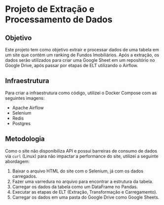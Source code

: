 <h1>Projeto de Extração e Processamento de Dados</h1>

<h2>Objetivo</h2>
<p>
    Este projeto tem como objetivo extrair e processar dados de uma tabela em um site que contém um ranking de Fundos Imobiliários. Após a extração, os dados serão utilizados para criar uma Google Sheet em um repositório no Google Drive, após passar por etapas de ELT utilizando o Airflow.
</p>

<h2>Infraestrutura</h2>
<p>
    Para criar a infraestrutura como código, utilizei o Docker Compose com as seguintes imagens:
</p>
<ul>
    <li>Apache Airflow</li>
    <li>Selenium</li>
    <li>Redis</li>
    <li>Postgres</li>
</ul>

<h2>Metodologia</h2>
<p>
    Como o site não disponibiliza API e possui barreiras de consumo de dados via <code>curl</code> (Linux) para não impactar a performance do site, utilizei a seguinte abordagem:
</p>
<ol>
    <li>Baixar o arquivo HTML do site com o Selenium, já com os dados carregados.</li>
    <li>Fazer uma varredura no arquivo para encontrar a estrutura da tabela.</li>
    <li>Carregar os dados da tabela como um DataFrame no Pandas.</li>
    <li>Executar as etapas de ELT (Extração, Transformação e Carregamento).</li>
    <li>Carregar os dados em uma pasta do Google Drive como Google Sheets.</li>
</ol>
